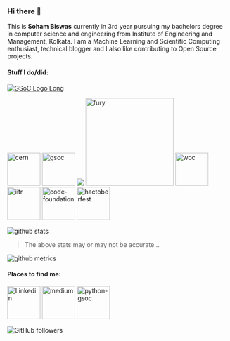 ### Hi there 👋

This is **Soham Biswas** currently in 3rd year pursuing my bachelors degree in computer science and engineering from Institute of Engineering and Management, Kolkata. I am a Machine Learning and Scientific Computing enthusiast, technical blogger and I also like contributing to Open Source projects.

#### Stuff I do/did:
[![GSoC Logo Long](https://developers.google.com/open-source/gsoc/resources/downloads/GSoC-logo-horizontal-200.png)](https://summerofcode.withgoogle.com/projects/#6653942668197888)

<a href="https://be-dep-css.web.cern.ch/"><img src="https://upload.wikimedia.org/wikipedia/en/thumb/a/ae/CERN_logo.svg/1200px-CERN_logo.svg.png" width="75" alt="cern"></a>
<a href="https://gist.github.com/Nibba2018/85cdec3d0d0eb17ae0f8fb079a82b1b1"><img src="https://developers.google.com/open-source/gsoc/resources/downloads/GSoC-icon-192.png" alt="gsoc" width="75"/></a>
<a href="https://summerofcode.withgoogle.com/projects/#6653942668197888"><img src="https://www.python.org/static/community_logos/python-logo.png"/></a>
<a href="https://fury.gl/latest/community.html"><img src="https://python-gsoc.org/logos/FURY.png" alt="fury" width="200"/></a>
<a href="https://winterofcode.com"><img src="https://winterofcode.com/static/media/org-logo.935d7f48.png" alt="woc" width="75"/></a>
<a href="https://drive.google.com/file/d/0B3AYKzFdd-xJNHVudjZGU0g1a3ZhWDNfb2QxTEl3Vkl1N09B/view?usp=sharing"><img src="http://www.iitrpr.ac.in/sites/default/files/image.jpg" alt="iitr" width="75"></a>
<a href="https://github.com/thecodefoundation/Vison-WoC-Backend/pull/9"><img src="https://avatars0.githubusercontent.com/u/43922030?s=200&v=4" alt="code-foundation" width=75/></a>
<a href="https://hacktoberfest.digitalocean.com/"><img src="https://hacktoberfestswaglist.com/img/Hacktoberfest_20.jpg" alt="hactoberfest" width="75"></a>

![github stats](https://github-readme-stats.vercel.app/api?username=Nibba2018&&theme=merko&&show_icons=true)
>The above stats may or may not be accurate...

![github metrics](https://metrics.lecoq.io/Nibba2018)

#### Places to find me:
<a href="https://www.linkedin.com/in/soham-biswas-590784168/"><img src="https://content.linkedin.com/content/dam/me/business/en-us/amp/brand-site/v2/bg/LI-Bug.svg.original.svg" alt="Linkedin" width="75"/></a>
<a href="https://medium.com/@Nibba2018"><img src="https://miro.medium.com/max/195/1*emiGsBgJu2KHWyjluhKXQw.png" alt="medium" width="75"/></a>
<a href="https://blogs.python-gsoc.org/en/nibba2018s-blog/"><img src="https://python-gsoc.org/logos/psf.png" alt="python-gsoc" width="75"></a>

![GitHub followers](https://img.shields.io/github/followers/Nibba2018?style=social)
